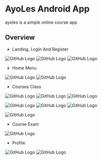 # AyoLes Android App

ayoles is a simple online course app

## Overview


* Landing, Login And Register

![GitHub Logo](/img/1_1.jpg) ![GitHub Logo](/img/1_2.jpg) ![GitHub Logo](/img/1_3.jpg)





* Home Menu

![GitHub Logo](/img/2_1.jpg) ![GitHub Logo](/img/2_3.jpg)



* Courses Class

![GitHub Logo](/img/3_1.jpg) ![GitHub Logo](/img/3_2.jpg) ![GitHub Logo](/img/4_1.jpg)

![GitHub Logo](/img/4_2.jpg) ![GitHub Logo](/img/4_3.jpg) ![GitHub Logo](/img/4_4.jpg)

![GitHub Logo](/img/4_5.jpg)




* Course Exam

![GitHub Logo](/img/5_1.jpg)




* Profile

![GitHub Logo](/img/6_1.jpg) ![GitHub Logo](/img/6_2.jpg)




